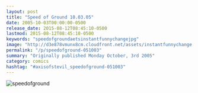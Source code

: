 ```yaml
---
layout: post
title: "Speed of Ground 10.03.05"
date: 2005-10-03T00:00:00-0500
release_date: 2015-08-12T08:45:10-0500
lastmod: 2015-08-12T08:45:10-0500
keywords: "speedofgroundaetsinstantfunnychangejpg"
image: "http://d3e878vmunx8cm.cloudfront.net/assets/instantfunnychange.jpg"
permalink: "/p/speedofground-051003"
summary: "Originally published Monday October, 3rd 2005"
category: comics
hashtag: "#axisofstevil_speedofground-051003"
---
```


![speedofground](http://d3e878vmunx8cm.cloudfront.net/assets/instantfunnychange.jpg)
